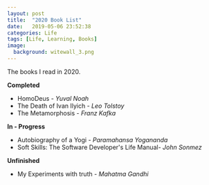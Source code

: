 ```yaml
---
layout: post
title:  "2020 Book List"
date:   2019-05-06 23:52:38
categories: Life
tags: [Life, Learning, Books]
image:
  background: witewall_3.png
---
```

The books I read in 2020.

**Completed**

- HomoDeus - _Yuval Noah_
- The Death of Ivan Ilyich - _Leo Tolstoy_
- The Metamorphosis - _Franz Kafka_

**In - Progress**

- Autobiography of a Yogi - _Paramahansa Yogananda_
- Soft Skills: The Software Developer's Life Manual- _John Sonmez_

**Unfinished**

- My Experiments with truth - _Mahatma Gandhi_